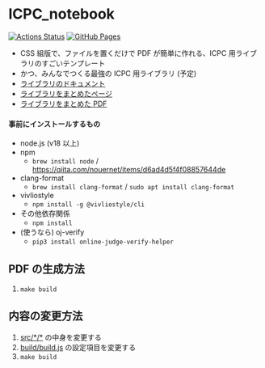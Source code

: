 # ICPC_notebook

[![Actions Status](https://github.com/tatyam-prime/ICPC_notebook/workflows/verify/badge.svg)](https://github.com/tatyam-prime/ICPC_notebook/actions) [![GitHub Pages](https://img.shields.io/static/v1?label=GitHub+Pages&message=document+&color=brightgreen&logo=github)](https://tatyam-prime.github.io/ICPC_notebook/)

- CSS 組版で、ファイルを置くだけで PDF が簡単に作れる、ICPC 用ライブラリのすごいテンプレート
- かつ、みんなでつくる最強の ICPC 用ライブラリ (予定)
- [ライブラリのドキュメント](https://tatyam-prime.github.io/ICPC_notebook/)
- [ライブラリをまとめたページ](https://tatyam-prime.github.io/ICPC_notebook/notebook.html)
- [ライブラリをまとめた PDF](https://tatyam-prime.github.io/ICPC_notebook/notebook.pdf)

#### 事前にインストールするもの

- node.js (v18 以上)
- npm
    - `brew install node` / <https://qiita.com/nouernet/items/d6ad4d5f4f08857644de>
- clang-format
    - `brew install clang-format` / `sudo apt install clang-format`
- vivliostyle
    - `npm install -g @vivliostyle/cli`
- その他依存関係
    - `npm install`
- (使うなら) oj-verify
    - `pip3 install online-judge-verify-helper`

## PDF の生成方法

1. `make build`

## 内容の変更方法

1. [src/\*/\*](src/) の中身を変更する
2. [build/build.js](build/build.js) の設定項目を変更する
3. `make build`


